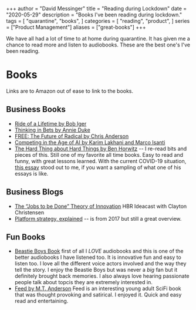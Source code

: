 +++
author = "David Messinger"
title = "Reading during Lockdown"
date = "2020-05-29"
description = "Books I've been reading during lockdown."
tags = [
    "quarantine",
    "books",
]
categories = [
    "reading",
    "product",
]
series = ["Product Management"]
aliases = ["great-books"]
+++

We have all had a lot of time to at home during quarantine.  It has given me a chance to read more and listen to audiobooks.  These are the best one's I've been reading.
<!--more-->

# Books
Links are to Amazon out of ease to link to the books.

## Business Books

* [Ride of a Lifetime by Bob Iger](https://www.amazon.com/Ride-Lifetime-Lessons-Learned-Company/dp/0399592091)
* [Thinking in Bets by Annie Duke](https://www.amazon.com/Thinking-Bets-Making-Smarter-Decisions-ebook/dp/B074DG9LQF)
* [FREE: The Future of Radical by Chris Anderson](https://www.amazon.com/Free-Future-Radical-Chris-Anderson/dp/1401322905)
* [Competing in the Age of AI by Karim Lakhani and Marco Isanti](https://www.amazon.com/Competing-Age-AI-Leadership-Algorithms-ebook/dp/B07MWCTNSD)
* [The Hard Thing about Hard Things by Ben Horwitz](https://www.amazon.com/Hard-Thing-About-Things-Building/dp/0062273205) -- I re-read bits and pieces of this.  Still one of my favorite all time books.  Easy to read and funny, with great lessons learned.  With the current COVID-19 situation, [this essay](https://a16z.com/2011/04/14/peacetime-ceowartime-ceo-2/) stood out to me, if you want a sampling of what one of his essays is like.

## Business Blogs
* [The “Jobs to be Done” Theory of Innovation](https://hbr.org/podcast/2016/12/the-jobs-to-be-done-theory-of-innovation) HBR Ideacast with Clayton Christensen
* [Platform strategy, explained](https://mitsloan.mit.edu/ideas-made-to-matter/platform-strategy-explained) -- is from 2017 but still a great overview.

## Fun Books

* [Beastie Boys Book](https://www.amazon.com/Beastie-Boys-Book-audiobook/dp/B07D4NQNT8) first of all I *LOVE* audiobooks and this is one of the better audiobooks I have listened too.  It is innovative fun and easy to listen too.  I love all the different voice actors involved and the way they tell the story.  I enjoy the Beastie Boys but was never a *big* fan but it definitely brought back memories.  I also always love hearing passionate people talk about topcis they are extremely interested in.
* [Feed by M.T. Anderson](https://www.amazon.com/Feed-M-T-Anderson/dp/0763662623) Feed is an interesting young adult SciFi book that was thought provoking and  satirical.  I enjoyed it.  Quick and easy read and entertaining.  
